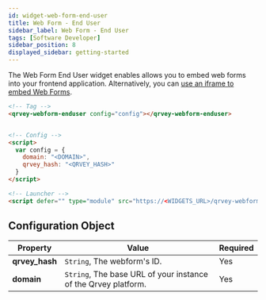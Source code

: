 ```yaml
---
id: widget-web-form-end-user
title: Web Form - End User
sidebar_label: Web Form - End User
tags: [Software Developer]
sidebar_position: 8
displayed_sidebar: getting-started
---
```


The Web Form End User widget enables allows you to embed web forms into your frontend application. Alternatively, you can [use an iframe to embed Web Forms](../../../composer/05-Working%20with%20Data/Web%20Forms/08-Publishing/embedding-web-forms.md).

```html
<!-- Tag -->
<qrvey-webform-enduser config="config"></qrvey-webform-enduser>


<!-- Config -->
<script>
  var config = {
    domain: "<DOMAIN>",
    qrvey_hash: "<QRVEY_HASH>"
  }
</script>

<!-- Launcher -->
<script defer="" type="module" src="https://<WIDGETS_URL>/qrvey-webforms-widgets/webform-widgets/webform-widgets.esm.js?2024-09-05T10:22:50.047Z"></script>

```

## Configuration Object

| **Property** | **Value** | **Required** |
| --- | --- | --- |
| **qrvey_hash** | `String`, The webform's ID. | Yes |
| **domain** | `String`, The base URL of your instance of the Qrvey platform. | Yes |

<!-- 
| **style** | `String`, External CSS Stylesheet URL. | No  |
| **defaultAnswers** | `Object Array`, If configured, fills an answer (just for work textFields) with default values. Multiple fields can be added, it only needs `questionID` and the `data` to be inserted. Example: [{id:"UMLFTXTT",data:"Default value"}] | No |
 -->
